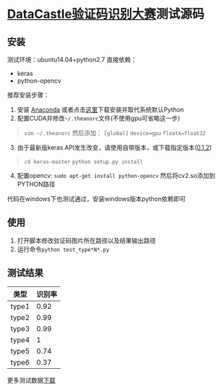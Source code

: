# [DataCastle验证码识别大赛](http://www.pkbigdata.com/common/competition/104.html)测试源码

## 安装
测试环境：ubuntu14.04+python2.7
直接依赖：

+ keras
+ python-opencv

推荐安装步骤：

1. 安装 [Anaconda](https://www.continuum.io/downloads#_unix) 或者点击[这里](http://pan.baidu.com/s/1eQsHswM)下载安装并取代系统默认Python
2. 配置CUDA并修改`~/.theanorc`文件(不使用gpu可省略这一步)
> `vim ~/.theanorc`
> 然后添加：
>  `[global]`
    `device=gpu`
    `floatX=float32`

3. 由于最新版keras API发生改变，请使用自带版本，或下载指定版本([0.1.2](https://github.com/fchollet/keras/archive/0.1.2.tar.gz))
> `cd keras-master`
> `python setup.py install`
4. 配置opencv: `sudo apt-get install python-opencv` 然后将cv2.so添加到PYTHON路径

代码在windows下也测试通过，安装windows版本python依赖即可

## 使用
1. 打开脚本修改验证码图片所在路径以及结果输出路径
2. 运行命令`python test_type*N*.py`

## 测试结果
| 类型 | 识别率 |
|------|----|
|type1 |0.92|
|type2 |0.99|
|type3 |0.99|
|type4 |1   |
|type5 |0.74|
|type6 |0.37|
更多测试数据[下载](http://pan.baidu.com/s/1hqk6rxa)

